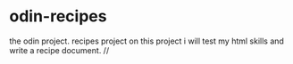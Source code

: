 # odin-recipes
the odin project. recipes project
on this project i will test my html skills and write a recipe document. //

